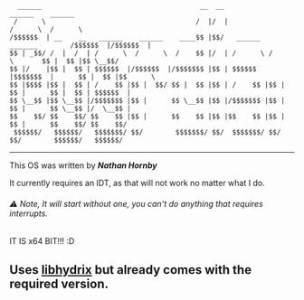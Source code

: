 ```
  ______                                       __  __                             ______    ______  
 /      \                                     /  |/  |                           /      \  /      \ 
/$$$$$$  | __    __   ______    ______    ____$$ |$$/   ______   _______        /$$$$$$  |/$$$$$$  |
$$ | _$$/ /  |  /  | /      \  /      \  /    $$ |/  | /      \ /       \       $$ |  $$ |$$ \__$$/ 
$$ |/    |$$ |  $$ | $$$$$$  |/$$$$$$  |/$$$$$$$ |$$ | $$$$$$  |$$$$$$$  |      $$ |  $$ |$$      \ 
$$ |$$$$ |$$ |  $$ | /    $$ |$$ |  $$/ $$ |  $$ |$$ | /    $$ |$$ |  $$ |      $$ |  $$ | $$$$$$  |
$$ \__$$ |$$ \__$$ |/$$$$$$$ |$$ |      $$ \__$$ |$$ |/$$$$$$$ |$$ |  $$ |      $$ \__$$ |/  \__$$ |
$$    $$/ $$    $$/ $$    $$ |$$ |      $$    $$ |$$ |$$    $$ |$$ |  $$ |      $$    $$/ $$    $$/ 
 $$$$$$/   $$$$$$/   $$$$$$$/ $$/        $$$$$$$/ $$/  $$$$$$$/ $$/   $$/        $$$$$$/   $$$$$$/

```
<hr>

This OS was written by ***Nathan Hornby***

It currently requires an IDT, as that will not work no matter what I do.
###### ⚠️ Note, It will start without one, you can't do anything that requires interrupts.

IT IS x64 BIT!!! :D

## Uses [libhydrix](https://github.com/AzureianGH/libhydrix) but already comes with the required version.
